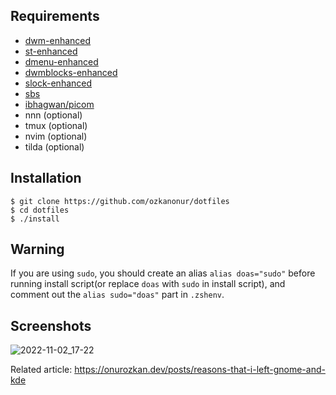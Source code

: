 Requirements
--------------------
- [dwm-enhanced](https://github.com/ozkanonur/dwm-enhanced)
- [st-enhanced](https://github.com/ozkanonur/st-enhanced)
- [dmenu-enhanced](https://github.com/ozkanonur/dmenu-enhanced)
- [dwmblocks-enhanced](https://github.com/ozkanonur/dwmblocks-enhanced)
- [slock-enhanced](https://github.com/ozkanonur/slock-enhanced)
- [sbs](https://github.com/ozkanonur/sbs)
- [ibhagwan/picom](https://github.com/ibhagwan/picom)
- nnn (optional)
- tmux (optional)
- nvim   (optional)
- tilda (optional)


Installation
--------------------
```console
$ git clone https://github.com/ozkanonur/dotfiles
$ cd dotfiles
$ ./install
```

Warning
--------------------
If you are using `sudo`, you should create an alias `alias doas="sudo"` before running install script(or replace `doas` with `sudo` in install script), and comment out the `alias sudo="doas"` part in `.zshenv`.

Screenshots
--------------------
![2022-11-02_17-22](https://user-images.githubusercontent.com/39852038/199437304-a20f4eba-76ce-4228-9025-68ace924c0b9.png)


Related article: https://onurozkan.dev/posts/reasons-that-i-left-gnome-and-kde
